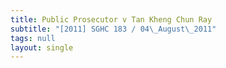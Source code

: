 ```yaml
---
title: Public Prosecutor v Tan Kheng Chun Ray
subtitle: "[2011] SGHC 183 / 04\_August\_2011"
tags: null
layout: single
---
```


